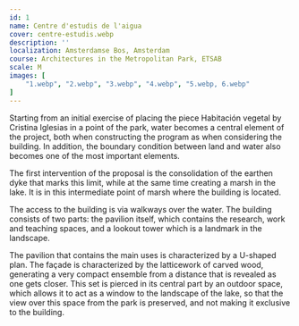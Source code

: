 ```yaml
---
id: 1
name: Centre d'estudis de l'aigua
cover: centre-estudis.webp
description: ''
localization: Amsterdamse Bos, Amsterdam
course: Architectures in the Metropolitan Park, ETSAB
scale: M
images: [
    "1.webp", "2.webp", "3.webp", "4.webp", "5.webp, 6.webp"
]
---
```


Starting from an initial exercise of placing the piece Habitación vegetal by Cristina Iglesias in a point of the park, water becomes a central element of the project, both when constructing the program as when considering the building. In addition, the boundary condition between land and water also becomes one of the most important elements.

The first intervention of the proposal is the consolidation of the earthen dyke that marks this limit, while at the same time creating a marsh in the lake. It is in this intermediate point of marsh where the building is located.

The access to the building is via walkways over the water. The building consists of two parts: the pavilion itself, which contains the research, work and teaching spaces, and a lookout tower which is a landmark in the landscape.

The pavilion that contains the main uses is characterized by a U-shaped plan. The façade is characterized by the latticework of carved wood, generating a very compact ensemble from a distance that is revealed as one gets closer. This set is pierced in its central part by an outdoor space, which allows it to act as a window to the landscape of the lake, so that the view over this space from the park is preserved, and not making it exclusive to the building.
